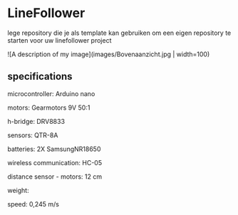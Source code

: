 # LineFollower

lege repository die je als template kan gebruiken om een eigen repository te starten voor uw linefollower project

![A description of my image](images/Bovenaanzicht.jpg | width=100)

  
## specifications

microcontroller: Arduino nano

motors: Gearmotors 9V 50:1

h-bridge: DRV8833

sensors: QTR-8A

batteries: 2X SamsungNR18650

wireless communication: HC-05

distance sensor - motors: 12 cm

weight:

speed: 0,245 m/s

